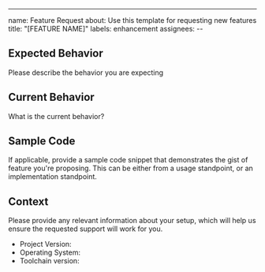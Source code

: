 ---

name: Feature Request about: Use this template for requesting new features
title: "[FEATURE NAME]" labels: enhancement assignees: --

## Expected Behavior

Please describe the behavior you are expecting

## Current Behavior

What is the current behavior?

## Sample Code

If applicable, provide a sample code snippet that demonstrates the gist of
feature you're proposing. This can be either from a usage standpoint, or an
implementation standpoint.

## Context

Please provide any relevant information about your setup, which will help us
ensure the requested support will work for you.

- Project Version:
- Operating System:
- Toolchain version:
